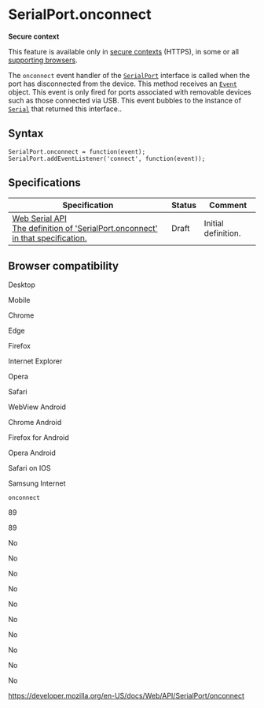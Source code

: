 SerialPort.onconnect
====================

**Secure context**

This feature is available only in [secure contexts](https://developer.mozilla.org/en-US/docs/Web/Security/Secure_Contexts) (HTTPS), in some or all [supporting browsers](#browser_compatibility).

The `onconnect` event handler of the [`SerialPort`](../serialport) interface is called when the port has disconnected from the device. This method receives an [`Event`](../event) object. This event is only fired for ports associated with removable devices such as those connected via USB. This event bubbles to the instance of [`Serial`](../serial) that returned this interface..

Syntax
------

    SerialPort.onconnect = function(event);
    SerialPort.addEventListener('connect', function(event));

Specifications
--------------

<table><thead><tr class="header"><th>Specification</th><th>Status</th><th>Comment</th></tr></thead><tbody><tr class="odd"><td><a href="https://wicg.github.io/serial/#dom-serialport-onconnect">Web Serial API<br />
<span class="small">The definition of 'SerialPort.onconnect' in that specification.</span></a></td><td><span class="spec-draft">Draft</span></td><td>Initial definition.</td></tr></tbody></table>

Browser compatibility
---------------------

Desktop

Mobile

Chrome

Edge

Firefox

Internet Explorer

Opera

Safari

WebView Android

Chrome Android

Firefox for Android

Opera Android

Safari on IOS

Samsung Internet

`onconnect`

89

89

No

No

No

No

No

No

No

No

No

No

<a href="https://developer.mozilla.org/en-US/docs/Web/API/SerialPort/onconnect" class="_attribution-link">https://developer.mozilla.org/en-US/docs/Web/API/SerialPort/onconnect</a>
